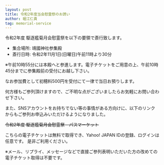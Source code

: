 ```yaml
---
layout: post
title: 令和2年度当会慰霊祭のお誘い
author: 堀江仁貴
tag: memorial-service
---
```


令和2年度 駆逐艦菊月会慰霊祭を以下の要領で斎行致します。

- 集合場所: 靖國神社参集殿
- 斎行日時: 令和2年11月1日(日曜日)午前11時より30分

※午前10時55分には本殿へと参進します。電子チケットをご用意の上、午前10時45分までに参集殿前の受付にお越し下さい。

なお参加費として初穂料500円を受付にて一律で当日お預りします。

何方様もご参列頂けますので、ご不明な点がございましたらお気軽にお問い合わせ下さい。

また、SNSアカウントをお持ちでない等の事情がある方向けに、以下のリンクからもご参列お申込みいただけるようになりました。

~~令和2年度 駆逐艦菊月会慰霊祭 - パスマーケット~~

こちらの電子チケットは無料で取得でき、Yahoo! JAPAN IDの登録、ログインは任意です。
是非ご利用ください。

※メール、リプライ、メッセージなどで直接ご参列表明いただいた方の改めての電子チケット取得は不要です。
